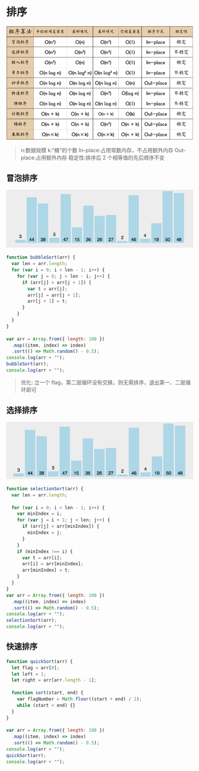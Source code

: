 # 排序

![复杂度](images/complex.png)

> n:数据规模
> k:“桶”的个数
> In-place:占用常数内存，不占用额外内存
> Out-place:占用额外内存
> 稳定性:排序后 2 个相等值的先后顺序不变

## 冒泡排序

![冒泡排序](images/bubble.gif)

```js
function bubbleSort(arr) {
  var len = arr.length;
  for (var i = 0; i < len - 1; i++) {
    for (var j = 0; j < len - i; j++) {
      if (arr[j] > arr[j + 1]) {
        var t = arr[j];
        arr[j] = arr[j + 1];
        arr[j + 1] = t;
      }
    }
  }
}

var arr = Array.from({ length: 100 })
  .map((item, index) => index)
  .sort(() => Math.random() - 0.5);
console.log(arr + "");
bubbleSort(arr);
console.log(arr + "");
```

> 优化: 立一个 flag，第二层循环没有交换，则无需排序，退出第一、二层循环即可

## 选择排序

![选择排序](images/selection.gif)

```js
function selectionSort(arr) {
  var len = arr.length;

  for (var i = 0; i < len - 1; i++) {
    var minIndex = i;
    for (var j = i + 1; j < len; j++) {
      if (arr[j] < arr[minIndex]) {
        minIndex = j;
      }
    }
    if (minIndex !== i) {
      var t = arr[i];
      arr[i] = arr[minIndex];
      arr[minIndex] = t;
    }
  }
}
var arr = Array.from({ length: 100 })
  .map((item, index) => index)
  .sort(() => Math.random() - 0.5);
console.log(arr + "");
selectionSort(arr);
console.log(arr + "");
```

## 快速排序

```js
function quickSort(arr) {
  let flag = arr[0];
  let left = 1;
  let right = arr[arr.length - 1];

  function sort(start, end) {
    var flagNumber = Math.floor((start + end) / 2);
    while (start < end) {}
  }
}

var arr = Array.from({ length: 100 })
  .map((item, index) => index)
  .sort(() => Math.random() - 0.5);
console.log(arr + "");
quickSort(arr);
console.log(arr + "");
```

